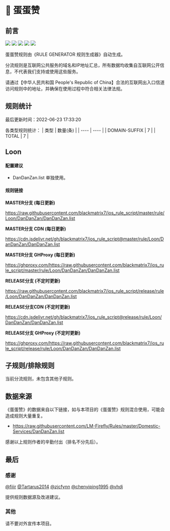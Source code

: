 # 🧸 蛋蛋赞

## 前言

![](https://shields.io/badge/-移除重复规则-ff69b4) ![](https://shields.io/badge/-DOMAIN与DOMAIN--SUFFIX合并-green) ![](https://shields.io/badge/-DOMAIN--SUFFIX间合并-critical) ![](https://shields.io/badge/-DOMAIN--SUFFIX与DOMAIN--KEYWORD合并-blue) ![](https://shields.io/badge/-IP--CIDR(6)合并-blueviolet) 

蛋蛋赞规则由《RULE GENERATOR 规则生成器》自动生成。

分流规则是互联网公共服务的域名和IP地址汇总，所有数据均收集自互联网公开信息，不代表我们支持或使用这些服务。

请通过【中华人民共和国 People's Republic of China】合法的互联网出入口信道访问规则中的地址，并确保在使用过程中符合相关法律法规。

## 规则统计

最后更新时间：2022-06-23 17:33:20

各类型规则统计：
| 类型 | 数量(条)  | 
| ---- | ----  |
| DOMAIN-SUFFIX | 7  | 
| TOTAL | 7  | 


## Loon 

#### 配置建议
- DanDanZan.list 单独使用。

#### 规则链接
**MASTER分支 (每日更新)**

https://raw.githubusercontent.com/blackmatrix7/ios_rule_script/master/rule/Loon/DanDanZan/DanDanZan.list

**MASTER分支 CDN (每日更新)**

https://cdn.jsdelivr.net/gh/blackmatrix7/ios_rule_script@master/rule/Loon/DanDanZan/DanDanZan.list

**MASTER分支 GHProxy (每日更新)**

https://ghproxy.com/https://raw.githubusercontent.com/blackmatrix7/ios_rule_script/master/rule/Loon/DanDanZan/DanDanZan.list

**RELEASE分支 (不定时更新)**

https://raw.githubusercontent.com/blackmatrix7/ios_rule_script/release/rule/Loon/DanDanZan/DanDanZan.list

**RELEASE分支CDN (不定时更新)**

https://cdn.jsdelivr.net/gh/blackmatrix7/ios_rule_script@release/rule/Loon/DanDanZan/DanDanZan.list

**RELEASE分支 GHProxy (不定时更新)**

https://ghproxy.com/https://raw.githubusercontent.com/blackmatrix7/ios_rule_script/release/rule/Loon/DanDanZan/DanDanZan.list

## 子规则/排除规则


当前分流规则，未包含其他子规则。

## 数据来源

《蛋蛋赞》的数据来自以下链接，如与本项目的《蛋蛋赞》规则混合使用，可能会造成规则大量重复。

- https://raw.githubusercontent.com/LM-Firefly/Rules/master/Domestic-Services/DanDanZan.list


感谢以上规则作者的辛勤付出（排名不分先后）。

## 最后

### 感谢

[@fiiir](https://github.com/fiiir) [@Tartarus2014](https://github.com/Tartarus2014) [@zjcfynn](https://github.com/zjcfynn) [@chenyiping1995](https://github.com/chenyiping1995) [@vhdj](https://github.com/vhdj)

提供规则数据源及改进建议。

### 其他

请不要对外宣传本项目。